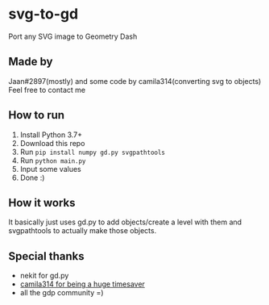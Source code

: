 # svg-to-gd
Port any SVG image to Geometry Dash

## Made by
Jaan#2897(mostly) and some code by camila314(converting svg to objects)
Feel free to contact me

## How to run
1. Install Python 3.7+
2. Download this repo
3. Run `pip install numpy gd.py svgpathtools`
4. Run `python main.py`
5. Input some values
6. Done :)

## How it works
It basically just uses gd.py to add objects/create a level with them and svgpathtools to actually make those objects.

## Special thanks
 * nekit for gd.py
 * [camila314 for being a huge timesaver](https://github.com/camila314/GraphicsGD2)
 * all the gdp community =)
